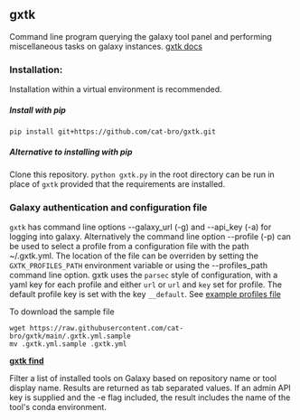 ## gxtk
Command line program querying the galaxy tool panel and performing miscellaneous tasks on galaxy instances.
[gxtk docs](https://gxtk.readthedocs.io/en/latest/gxtk.html#)

### Installation:

Installation within a virtual environment is recommended.

##### Install with pip

`pip install git+https://github.com/cat-bro/gxtk.git`

##### Alternative to installing with pip

Clone this repository.  `python gxtk.py` in the root directory can be run in place of `gxtk` provided that the requirements are installed.

### Galaxy authentication and configuration file

`gxtk` has command line options --galaxy_url (-g) and --api_key (-a) for logging into galaxy. 
Alternatively the command line option --profile (-p) can be used to select a profile from 
a configuration file with the path ~/.gxtk.yml. The location of the file can be overriden
by setting the `GXTK_PROFILES_PATH` environment variable or using the --profiles_path
command line option.  gxtk uses the `parsec` style of configuration, with a yaml key
for each profile and either `url` or `url` and `key` set for profile.  The default profile
key is set with the key `__default`.
See [example profiles file](.gxtk.yml.sample)

To download the sample file
```
wget https://raw.githubusercontent.com/cat-bro/gxtk/main/.gxtk.yml.sample
mv .gxtk.yml.sample .gxtk.yml
```

**[gxtk find](https://gxtk.readthedocs.io/en/latest/gxtk.html#find)**

Filter a list of installed tools on Galaxy based on repository name or tool display name.  Results are returned as
tab separated values.  If an admin API key is supplied and the -e flag included, the result includes the name of the
tool's conda environment.
